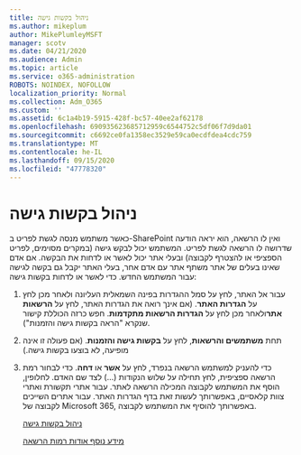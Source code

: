 ```yaml
---
title: ניהול בקשות גישה
ms.author: mikeplum
author: MikePlumleyMSFT
manager: scotv
ms.date: 04/21/2020
ms.audience: Admin
ms.topic: article
ms.service: o365-administration
ROBOTS: NOINDEX, NOFOLLOW
localization_priority: Normal
ms.collection: Adm_O365
ms.custom: ''
ms.assetid: 6c1a4b19-5915-428f-bc57-40ee2af62178
ms.openlocfilehash: 690935623685712959c6544752c5df06f7d9da01
ms.sourcegitcommit: c6692ce0fa1358ec3529e59ca0ecdfdea4cdc759
ms.translationtype: MT
ms.contentlocale: he-IL
ms.lasthandoff: 09/15/2020
ms.locfileid: "47778320"
---
```

# <a name="manage-access-requests"></a>ניהול בקשות גישה

כאשר משתמש מנסה לגשת לפריט ב-SharePoint ואין לו הרשאה, הוא יראה הודעה שדרושה לו הרשאה לגשת לפריט. המשתמש יכול לבקש גישה (במקרים מסוימים, לפריט הספציפי או להצטרף לקבוצה) ובעלי אתר יכול לאשר או לדחות את הבקשה. אם אדם שאינו בעלים של אתר משתף אתר עם אדם אחר, בעלי האתר יקבל גם בקשה לגישה עבור המשתמש החדש. כדי לאשר או לדחות בקשות גישה:
  
1. עבור אל האתר, לחץ על סמל ההגדרות בפינה השמאלית העליונה ולאחר מכן לחץ על **הגדרות האתר**. (אם אינך רואה את הגדרות האתר, לחץ על **הרשאות אתר**ולאחר מכן לחץ על **הגדרות הרשאות מתקדמות**. חפש כרזה הכוללת קישור שנקרא "הראה בקשות גישה והזמנות").
    
2. תחת **משתמשים והרשאות**, לחץ על **בקשות גישה והזמנות**. (אם פעולה זו אינה מופיעה, לא בוצעו בקשות גישה.)
    
3. כדי להעניק למשתמש הרשאה בנפרד, לחץ על **אשר** או **דחה**. כדי לבחור רמת הרשאה ספציפית, לחץ תחילה על שלוש הנקודות (...) לצד שם האדם. לחלופין, הוסף את המשתמש לקבוצה המכילה הרשאה לאתר. עבור אתרי תקשורת ואתרי צוות קלאסיים, באפשרותך לעשות זאת בדף הגדרות האתר. עבור אתרים השייכים לקבוצה של Microsoft 365, באפשרותך להוסיף את המשתמש לקבוצה.
    
    [ניהול בקשות גישה ](https://go.microsoft.com/fwlink/?linkid=2008747)
    
    [מידע נוסף אודות רמות הרשאה](https://go.microsoft.com/fwlink/?linkid=867071)
    

